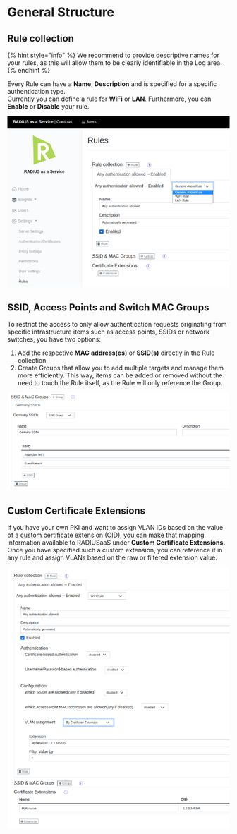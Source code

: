 # General Structure

## Rule collection

{% hint style="info" %}
We recommend to provide descriptive names for your rules, as this will allow them to be clearly identifiable in the Log area.
{% endhint %}

Every Rule can have a **Name, Description** and is specified for a specific authentication type.\
Currently you can define a rule for **WiFi** or **LAN**. Furthermore, you can **Enable** or **Disable** your rule.

![](<../../../.gitbook/assets/image (65).png>)

## SSID, Access Points and Switch MAC Groups

To restrict the access to only allow authentication requests originating from specific infrastructure items such as access points, SSIDs or network switches, you have two options:&#x20;

1. Add the respective **MAC** **address(es)** or **SSID(s)** directly in the Rule collection
2. Create Groups that allow you to add multiple targets and manage them more efficiently. This way, items can be added or removed without the need to touch the Rule itself, as the Rule will only reference the Group.&#x20;

![](<../../../.gitbook/assets/image (83).png>)

## Custom Certificate Extensions

If you have your own PKI and want to assign VLAN IDs based on the value of a custom certificate extension (OID), you can make that mapping information available to RADIUSaaS under **Custom Certificate Extensions.** Once you have specified such a custom extension, you can reference it in any rule and assign VLANs based on the raw or filtered extension value.

![](<../../../.gitbook/assets/image (86).png>)
